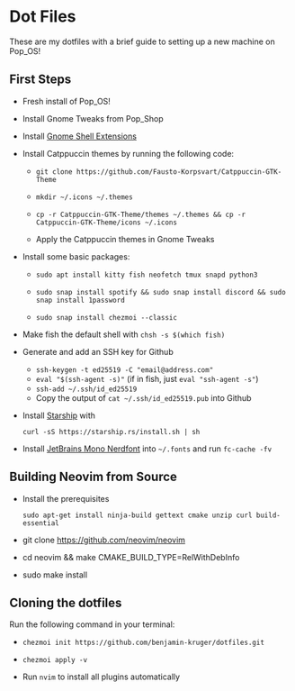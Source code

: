# Dot Files

These are my dotfiles with a brief guide to setting up a new machine on Pop_OS!

## First Steps
- Fresh install of Pop_OS!
- Install Gnome Tweaks from Pop_Shop
- Install [Gnome Shell Extensions](https://extensions.gnome.org/extension/19/user-themes/)
- Install Catppuccin themes by running the following code:
  
  - ```
    git clone https://github.com/Fausto-Korpsvart/Catppuccin-GTK-Theme
    ```
  - ```
    mkdir ~/.icons ~/.themes
    ```
  - ```
    cp -r Catppuccin-GTK-Theme/themes ~/.themes && cp -r Catppuccin-GTK-Theme/icons ~/.icons
    ```
  - Apply the Catppuccin themes in Gnome Tweaks
- Install some basic packages:
  
  - ```
    sudo apt install kitty fish neofetch tmux snapd python3
    ```
  - ```
    sudo snap install spotify && sudo snap install discord && sudo snap install 1password
    ```
  - ```
    sudo snap install chezmoi --classic
    ```
- Make fish the default shell with `chsh -s $(which fish)`
- Generate and add an SSH key for Github
  
  - `ssh-keygen -t ed25519 -C "email@address.com"`
  - `eval "$(ssh-agent -s)"` (if in fish, just `eval "ssh-agent -s"`)
  - `ssh-add ~/.ssh/id_ed25519`
  - Copy the output of `cat ~/.ssh/id_ed25519.pub` into Github
- Install [Starship](https://starship.rs/) with
    ```
    curl -sS https://starship.rs/install.sh | sh  
    ```
- Install [JetBrains Mono Nerdfont](https://www.nerdfonts.com/font-downloads) into `~/.fonts` and run `fc-cache -fv`
## Building Neovim from Source
- Install the prerequisites
  
  ```
  sudo apt-get install ninja-build gettext cmake unzip curl build-essential
  ```
- git clone https://github.com/neovim/neovim
- cd neovim && make CMAKE_BUILD_TYPE=RelWithDebInfo
- sudo make install

## Cloning the dotfiles
Run the following command in your terminal:
- ```
  chezmoi init https://github.com/benjamin-kruger/dotfiles.git
  ```
- ```
  chezmoi apply -v
  ```
- Run `nvim` to install all plugins automatically 

